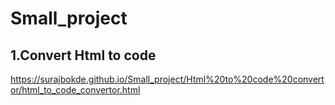 # Small_project

## 1.Convert Html to code
   https://surajbokde.github.io/Small_project/Html%20to%20code%20convertor/html_to_code_convertor.html
